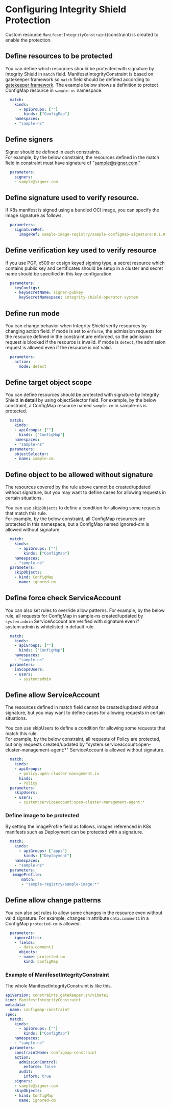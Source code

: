 # Configuring Integrity Shield Protection
Custom resource `ManifesetIntegrityConstraint`(constraint) is created to enable the protection.

## Define resources to be protected

You can define which resources should be protected with signature by Integrity Shield in `match` field.
ManifesetIntegrityConstraint is based on gatekeeper framework so `match` field should be defined according to [gatekeeper framework](https://open-policy-agent.github.io/gatekeeper/website/docs/howto/).
The example below shows a definition to protect ConfigMap resource in `sample-ns` namespace.

```yaml
  match:
    kinds:
      - apiGroups: [""]
        kinds: ["ConfigMap"] 
    namespaces:
    - "sample-ns"
```

## Define signers
Signer should be defined in each constraints.  
For example, by the below constraint, the resources defined in the match field in constraint must have signature of "sample@signer.com."
```yaml
  parameters:
    signers:
    - sample@signer.com
```

## Define signature used to verify resource.
If K8s manifest is signed using a bundled OCI image, you can specify the image signature as follows.
```yaml
  parameters:
    signatureRef:
      imageRef: sample-image-registry/sample-configmap-signature:0.1.0
```

## Define verification key used to verify resource
If you use PGP, x509 or cosign keyed signing type, 
a secret resource which contains public key and certificates should be setup in a cluster and secret name should be specified in this key configuration. 

```yaml
  parameters:
    keyConfigs:
    - keySecretName: signer-pubkey
      keySecretNamespace: integrity-shield-operator-system
```


## Define run mode
You can change behavior when Integrity Shield verify resources by changing action field.
If mode is set to `enforce`, the admission requests for the resource defined in the constraint are enforced, so the admission request is blocked if the resource is invalid. If mode is `detect`, the admission request is allowed even if the resource is not valid.
```yaml
  parameters:
    action:
      mode: detect
```

## Define target object scope
You can define resources should be protected with signature by Integrity Shield **in detail** by using objectSelector field.
For example, by the below constraint, a ConfigMap resource named `sample-cm` in sample-ns is protected.
```yaml
  match:
    kinds:
    - apiGroups: [""]
      kinds: ["ConfigMap"] 
    namespaces:
    - "sample-ns"
  parameters:
    objectSelector:
    - name: sample-cm
```
## Define object to be allowed without signature
The resources covered by the rule above cannot be created/updated without signature, but you may want to define cases for allowing requests in certain situations.

You can use `skipObjects` to define a condition for allowing some requests that match this rule.  
For example, by the below constraint, all ConfigMap resources are protected in this namespace, but a ConfigMap named ignored-cm is allowed without signature.

```yaml
  match:
    kinds:
      - apiGroups: [""]
        kinds: ["ConfigMap"] 
    namespaces:
    - "sample-ns"
  parameters:
    skipObjects:
    - kind: ConfigMap
      name: ignored-cm
```

## Define force check ServiceAccount
You can also set rules to override allow patterns.
For example, by the below rule, all requests for ConfigMap in sample-ns created/updated by `system:admin` ServiceAccount are verified with signature even if system:admin is whitelisted in default rule.
```yaml
  match:
    kinds:
    - apiGroups: [""]
      kinds: ["ConfigMap"] 
    namespaces:
    - "sample-ns"
  parameters:
    inScopeUsers:
    - users:
      - system:admin
```

## Define allow ServiceAccount
The resources defined in match field cannot be created/updated without signature, but you may want to define cases for allowing requests in certain situations.

You can use skipUsers to define a condition for allowing some requests that match this rule.  
For example, by the below constraint, all requests of Policy are protected, but only requests created/updated by "system:serviceaccount:open-cluster-management-agent:*" ServiceAccount is allowed without signature.
```yaml
  match:
    kinds:
    - apiGroups:
      - policy.open-cluster-management.io
      kinds:
      - Policy
  parameters:
    skipUsers:
    - users:
      - system:serviceaccount:open-cluster-management-agent:*
```

### Define image to be protected
By setting the imageProfile field as follows, images referenced in K8s manifests such as Deployment can be protected with a signature.
```yaml
  match:
    kinds:
      - apiGroups: ["apps"]
        kinds: ["Deployment"] 
    namespaces:
    - "sample-ns"
  parameters:
   imageProfile:
       match:
       - "sample-registry/sample-image:*"
```

## Define allow change patterns

You can also set rules to allow some changes in the resource even without valid signature. For example, changes in attribute `data.comment1` in a ConfigMap `protected-cm` is allowed.

```yaml
  parameters:
    ignoreAttrs:
    - fields:
      - data.comment1
      objects:
      - name: protected-cm
        kind: ConfigMap
```

### Example of ManifesetIntegrityConstraint
The whole ManifesetIntegrityConstraint is like this.

```yaml
apiVersion: constraints.gatekeeper.sh/v1beta1
kind: ManifestIntegrityConstraint
metadata:
  name: configmap-constraint
spec:
  match:
    kinds:
      - apiGroups: [""]
        kinds: ["ConfigMap"] 
    namespaces:
    - "sample-ns"
  parameters:
    constraintName: configmap-constraint
    action:
      admissionControl:
        enforce: false
      audit:
        inform: true
    signers:
    - sample@signer.com
    skipObjects:
    - kind: ConfigMap
      name: ignored-cm
```